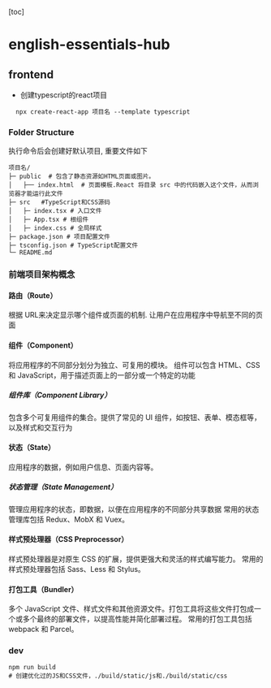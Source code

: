 [toc]

# english-essentials-hub

## frontend
- 创建typescript的react项目
```shell
  npx create-react-app 项目名 --template typescript
```
### Folder Structure
执行命令后会创建好默认项目, 重要文件如下

```shell
项目名/
├─ public  # 包含了静态资源如HTML页面或图片。
│   ├── index.html  # 页面模板.React 将目录 src 中的代码嵌入这个文件，从而浏览器才能运行此文件
├─ src   #TypeScript和CSS源码
│   ├─ index.tsx # 入口文件
│   ├─ App.tsx # 根组件
│   ├─ index.css # 全局样式
├─ package.json # 项目配置文件
├─ tsconfig.json # TypeScript配置文件
└─ README.md
```

### 前端项目架构概念
#### 路由（Route）
根据 URL来决定显示哪个组件或页面的机制.
让用户在应用程序中导航至不同的页面
#### 组件（Component）
将应用程序的不同部分划分为独立、可复用的模块。
组件可以包含 HTML、CSS 和 JavaScript，用于描述页面上的一部分或一个特定的功能
##### 组件库（Component Library）
包含多个可复用组件的集合。提供了常见的 UI 组件，如按钮、表单、模态框等，以及样式和交互行为
#### 状态（State）
应用程序的数据，例如用户信息、页面内容等。
##### 状态管理（State Management）
管理应用程序的状态，即数据，以便在应用程序的不同部分共享数据
常用的状态管理库包括 Redux、MobX 和 Vuex。
#### 样式预处理器（CSS Preprocessor）
样式预处理器是对原生 CSS 的扩展，提供更强大和灵活的样式编写能力。
常用的样式预处理器包括 Sass、Less 和 Stylus。
#### 打包工具（Bundler）
多个 JavaScript 文件、样式文件和其他资源文件。打包工具将这些文件打包成一个或多个最终的部署文件，以提高性能并简化部署过程。
常用的打包工具包括 webpack 和 Parcel。





### dev
```shell
npm run build
# 创建优化过的JS和CSS文件，./build/static/js和./build/static/css
```
